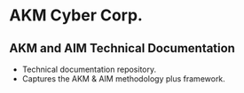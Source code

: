 # AKM Cyber Corp.
## AKM and AIM Technical Documentation

- Technical documentation repository.
- Captures the AKM & AIM methodology plus framework.

